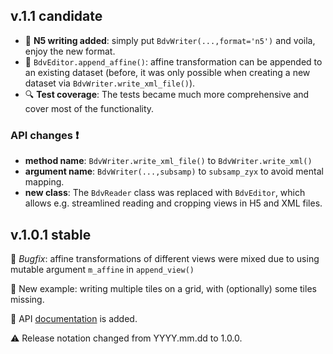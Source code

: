 ## v.1.1 candidate
- :gem: **N5 writing added**: simply put `BdvWriter(...,format='n5')` and voila, enjoy the new format.
- :gem: `BdvEditor.append_affine()`: affine transformation can be appended to an existing dataset (before, it was only possible when creating a new dataset via `BdvWriter.write_xml_file()`). 
- :mag: **Test coverage**: The tests became much more comprehensive and cover most of the functionality.
### API changes :exclamation:
- **method name**: `BdvWriter.write_xml_file()` to `BdvWriter.write_xml()`
- **argument name**: `BdvWriter(...,subsamp)` to `subsamp_zyx` to avoid mental mapping.
- **new class**: The `BdvReader` class was replaced with `BdvEditor`, which allows e.g. streamlined reading and cropping views in H5 and XML files.



## v.1.0.1 stable
:bug: *Bugfix*: affine transformations of different views were mixed due to using mutable argument `m_affine` in `append_view()`

:gem: New example: writing multiple tiles on a grid, with (optionally) some tiles missing.

:book: API [documentation](https://nvladimus.github.io/npy2bdv/) is added.

:warning: Release notation changed from YYYY.mm.dd to 1.0.0.